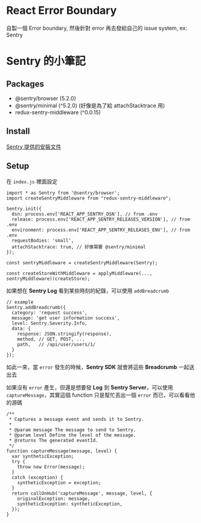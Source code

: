 # React Error Boundary

自製一個 Error boundary, 然後針對 error 再去發給自己的 issue system, ex: Sentry

# Sentry 的小筆記

## Packages
+ @sentry/browser (5.2.0)
+ @sentry/minimal (^5.2.0) (好像是為了給 attachStacktrace 用)
+ redux-sentry-middleware (^0.0.15)


## Install
[Sentry 提供的安裝文件](https://docs.sentry.io/error-reporting/quickstart/?platform=browsernpm)


## Setup
在 `index.js` 裡面設定
```javascript=
import * as Sentry from '@sentry/browser';
import createSentryMiddleware from "redux-sentry-middleware";

Sentry.init({
  dsn: process.env['REACT_APP_SENTRY_DSN'], // from .env
  release: process.env['REACT_APP_SENTRY_RELEASES_VERSION'], // from .env
  environment: process.env['REACT_APP_SENTRY_RELEASES_ENV'], // from .env
  requestBodies: 'small',
  attachStacktrace: true, // 好像需要 @sentry/minimal
});

const sentryMiddleware = createSentryMiddleware(Sentry);

const createStoreWithMiddleware = applyMiddleware(..., sentryMiddleware)(createStore);
```

如果想在 **Sentry Log** 看到某些時刻的紀錄，可以使用 `addBreadcrumb`
```javascript=
// example
Sentry.addBreadcrumb({
  category: 'request success',
  message: 'get user information success',
  level: Sentry.Severity.Info,
  data: {
    response: JSON.stringify(response),
    method, // GET, POST, ...
    path,   // /api/user/users/1/
  }
});
```
如此一來，當 `error` 發生的時候，**Sentry SDK** 就會將這些 **Breadcrumb** 一起送出去

如果沒有 `error` 產生，但還是想要發 **Log** 到 **Sentry Server**，可以使用 `captureMessage`，其實這個 function 只是幫忙丟出一個 `error` 而已，可以看看他的源碼

```javascript=
/**
 * Captures a message event and sends it to Sentry.
 *
 * @param message The message to send to Sentry.
 * @param level Define the level of the message.
 * @returns The generated eventId.
 */
function captureMessage(message, level) {
  var syntheticException;
  try {
    throw new Error(message);
  }
  catch (exception) {
    syntheticException = exception;
  }
  return callOnHub('captureMessage', message, level, {
    originalException: message,
    syntheticException: syntheticException,
  });
}
```
